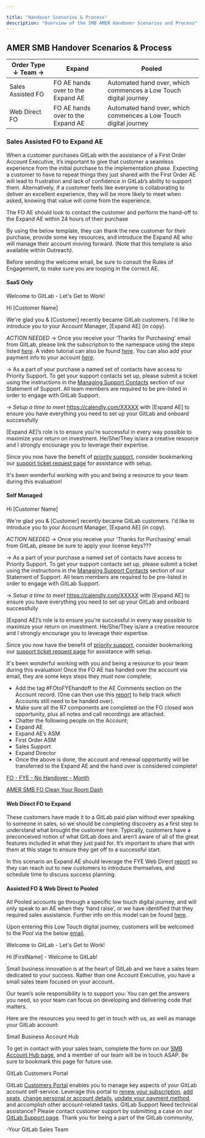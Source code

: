 ```yaml
---

title: "Handover Scenarios & Process"
description: "Overview of the SMB AMER Handover Scenarios and Process"
---
```



## AMER SMB Handover Scenarios & Process

| Order Type ↓ Team → | Expand                            | Pooled                                                           |
| ------------------- | --------------------------------- | ---------------------------------------------------------------- |
| Sales Assisted FO   | FO AE hands over to the Expand AE | Automated hand over, which commences a Low Touch digital journey |
| Web Direct FO       | FO AE hands over to the Expand AE | Automated hand over, which commences a Low Touch digital journey |

### Sales Assisted FO to Expand AE

When a customer purchases GitLab with the assistance of a First Order Account Executive, it’s important to give that customer a seamless experience from the initial purchase to the implementation phase. Expecting a customer to have to repeat things they just shared with the First Order AE will lead to frustration and lack of confidence in GitLab’s ability to support them. Alternatively, if a customer feels like everyone is collaborating to deliver an excellent experience, they will be more likely to meet when asked, knowing that value will come from the experience.

The FO AE should look to contact the customer and perform the hand-off to the Expand AE within 24 hours of their purchase

By using the below template, they can thank the new customer for their purchase, provide some key resources, and introduce the Expand AE who will manage their account moving forward. (Note that this template is also available within Outreach).

Before sending the welcome email, be sure to consult the Rules of Engagement, to make sure you are looping in the correct AE.

#### SaaS Only

Welcome to GitLab - Let's Get to Work!

Hi [Customer Name]

We're glad you & [Customer] recently became GitLab customers. I'd like to introduce you to your
Account Manager, [Expand AE] (in copy).

*ACTION NEEDED*
→ Once you receive your ‘Thanks for Purchasing’ email from GitLab, please link the
subscription to the namespace using the steps listed [*here*](https://docs.google.com/document/d/e/2PACX-1vRJ7bvONCdfuvfl26ZFDleiDTZv5LwSzB4sloOu9wCEM3lVK-zSZiCqQJPX3IPI4i_KHJ7E4JbZacfF/pub). A video tutorial can also be found [*here*](https://www.youtube.com/watch?v=qAq8pyFP-a0).  You can also add your payment info to your account [*here*](https://docs.gitlab.com/ee/subscriptions/customers_portal.html#change-your-payment-method).

→ As a part of your purchase a named set of contacts have access to Priority Support. To get your support contacts set up, please submit a ticket using the instructions in the [Managing Support Contacts](https://about.gitlab.com/support/managing-support-contacts/) section of our Statement of Support. All team members are required to be pre-listed in order to engage with GitLab Support.

→ *Setup a time to meet* <https://calendly.com/XXXXX> with
[Expand AE] to ensure you have everything you need to set up your GitLab and onboard successfully

[Expand AE]’s role is to ensure you're successful in every way possible to maximize your return on investment. He/She/They is/are a creative resource and I strongly encourage you to leverage their expertise.

Since you now have the benefit of [priority support](https://about.gitlab.com/support/#priority-support), consider bookmarking our [support ticket request page](https://support.gitlab.com/hc/en-us/requests/new) for assistance with setup.

It's been wonderful working with you and being a resource to your team during this evaluation!

#### Self Managed

Hi [Customer Name]

We're glad you & [Customer] recently became GitLab customers. I'd like to introduce you to your
Account Manager, [Expand AE] (in copy).

*ACTION NEEDED*
→ Once you receive your ‘Thanks for Purchasing’ email from GitLab, please be sure to apply your license keys???

→ As a part of your purchase a named set of contacts have access to Priority Support. To get your support contacts set up, please submit a ticket using the instructions in the [Managing Support Contacts](https://about.gitlab.com/support/managing-support-contacts/) section of our Statement of Support. All team members are required to be pre-listed in order to engage with GitLab Support.

→ *Setup a time to meet* <https://calendly.com/XXXXX> with
[Expand AE] to ensure you have everything you need to set up your GitLab and onboard successfully

[Expand AE]’s role is to ensure you're successful in every way possible to maximize your return on investment. He/She/They is/are a creative resource and I strongly encourage you to leverage their expertise.

Since you now have the benefit of [priority support](https://about.gitlab.com/support/#priority-support), consider bookmarking our [support ticket request page](https://support.gitlab.com/hc/en-us/requests/new) for assistance with setup.

It's been wonderful working with you and being a resource to your team during this evaluation!
Once the FO AE has handed over the account via email, they are some keys steps they must now complete;

- Add the tag #FOtoFYEhandoff to the AE Comments section on the Account record.  (One can then use this [report](https://gitlab.my.salesforce.com/00O8X000008mcf5) to help track which Accounts still need to be handed over).
- Make sure all the R7 components are completed on the FO closed won opportunity, plus all notes and call recordings are attached.
- Chatter the following people on the Account;
- Expand AE
- Expand AE’s ASM
- First Order ASM
- Sales Support
- Expand Director
- Once the above is done, the account and renewal opportunity will be transferred to the Expand AE and the hand over is considered complete!

[FO - FYE - No Handover - Month](https://gitlab.my.salesforce.com/00O8X000008mcf5)

[AMER SMB FO Clean Your Room Dash](https://gitlab.my.salesforce.com/01Z8X000001DkoE)

#### Web Direct FO to Expand

These customers have made it to a GitLab paid plan without ever speaking to someone in sales, so we should be completing discovery as a first step to understand what brought the customer here. Typically, customers have a preconceived notion of what GitLab does and aren’t aware of all of the great features included in what they just paid for. It’s important to share that with them at this stage to ensure they get off to a successful start.

In this scenario an Expand AE should leverage the FYE Web Direct [report](https://gitlab.my.salesforce.com/00O8X000008Qg6r) so they can reach out to new customers to introduce themselves, and schedule time to discuss success planning.

#### Assisted FO & Web Direct to Pooled

All Pooled accounts go through a specific low touch digital journey, and will only speak to an AE when they ‘hand raise’, or we have identified that they required sales assistance.  Further info on this model can be found [here](/handbook/sales/commercial/pooled_model/).

Upon entering this Low Touch digital journey, customers will be welcomed to the Pool via the below [email](https://gitlab.com/gitlab-com/sales-team/field-operations/customer-success-operations/-/issues/1918).

Welcome to GitLab -  Let's Get to Work!

Hi [FirstName] - Welcome to GitLab!

Small business innovation is at the heart of GitLab and we have a sales team dedicated to your success. Rather than one Account Executive, you have a small sales team focused on your account.

Our team’s sole responsibility is to support you: You can get the answers you need, so your team can focus on developing and delivering code that matters.

Here are the resources you need to get in touch with us, as well as manage your GitLab account:

Small Business Account Hub

To get in contact with your sales team, complete the form on our [SMB Account Hub page](https://page.gitlab.com/smbsales.html), and a member of our team will be in touch ASAP. Be sure to bookmark this page for future use.

GitLab Customers Portal

GitLab [Customers Portal](https://customers.gitlab.com/customers/sign_in) enables you to manage key aspects of your GitLab account self-service. Leverage this portal to [renew your subscription](https://about.gitlab.com/pricing/licensing-faq/#how-do-i-renew-my-subscription), [add seats](https://about.gitlab.com/pricing/licensing-faq/#can-i-add-more-users-to-my-subscription), [change personal or account details](https://docs.gitlab.com/ee/subscriptions/index.html#change-your-personal-details), [update your payment method](https://docs.gitlab.com/ee/subscriptions/customers_portal.html#change-your-payment-method), and accomplish other account-related tasks.
GitLab Support
Need technical assistance? Please contact customer support by submitting a case on our [GitLab Support page](https://support.gitlab.com/hc/en-us).
Thank you for being a part of the GitLab community,

-Your GitLab Sales Team
